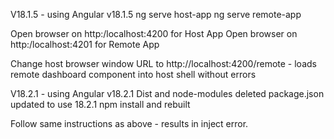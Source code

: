 V18.1.5 - using Angular v18.1.5
ng serve host-app
ng serve remote-app

Open browser on http:/localhost:4200 for Host App
Open browser on http:/localhost:4201 for Remote App

Change host browser window URL to http://localhost:4200/remote - loads remote dashboard component into host shell without errors

V18.2.1 - using Angular v18.2.1
Dist and node-modules deleted
package.json updated to use 18.2.1
npm install and rebuilt

Follow same instructions as above - results in inject error.
